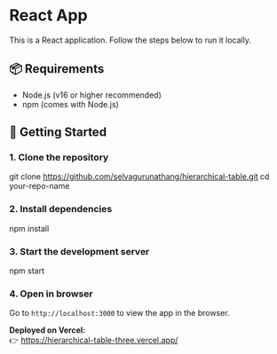 # React App

This is a React application. Follow the steps below to run it locally.

## 📦 Requirements

- Node.js (v16 or higher recommended)
- npm (comes with Node.js)

## 🚀 Getting Started

### 1. Clone the repository

git clone https://github.com/selvagurunathang/hierarchical-table.git
cd your-repo-name

### 2. Install dependencies

npm install

### 3. Start the development server

npm start

### 4. Open in browser

Go to `http://localhost:3000` to view the app in the browser.

**Deployed on Vercel:**  
👉 https://hierarchical-table-three.vercel.app/